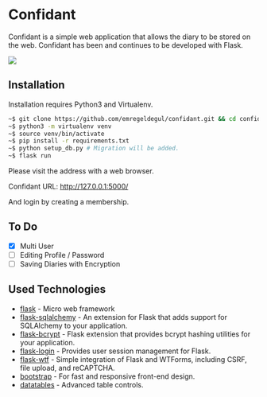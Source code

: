 # Confidant

Confidant is a simple web application that allows the diary to be stored on the web. Confidant has been and continues to be developed with Flask.

<img src="https://i.hizliresim.com/GRzOM3.png">

## Installation
Installation requires Python3 and Virtualenv.

```bash
~$ git clone https://github.com/emregeldegul/confidant.git && cd confidant
~$ python3 -m virtualenv venv
~$ source venv/bin/activate
~$ pip install -r requirements.txt
~$ python setup_db.py # Migration will be added.
~$ flask run
```

Please visit the address with a web browser.

Confidant URL: http://127.0.0.1:5000/

And login by creating a membership.


## To Do

- [x] Multi User
- [ ] Editing Profile / Password
- [ ] Saving Diaries with Encryption

## Used Technologies

* [flask] - Micro web framework
* [flask-sqlalchemy] - An extension for Flask that adds support for SQLAlchemy to your application.
* [flask-bcrypt] - Flask extension that provides bcrypt hashing utilities for your application.
* [flask-login] - Provides user session management for Flask.
* [flask-wtf] - Simple integration of Flask and WTForms, including CSRF, file upload, and reCAPTCHA.
* [bootstrap] -  For fast and responsive front-end design.
* [datatables] - Advanced table controls.


[flask]: <http://flask.pocoo.org>
[flask-sqlalchemy]: <https://flask-sqlalchemy.palletsprojects.com/en/2.x>
[flask-bcrypt]: <https://flask-bcrypt.readthedocs.io/en/latest>
[flask-login]: <https://flask-login.readthedocs.io/en/latest>
[flask-wtf]: <https://flask-wtf.readthedocs.io/en/stable>
[bootstrap]: <https://getbootstrap.com/>
[datatables]: <https://datatables.net/>

